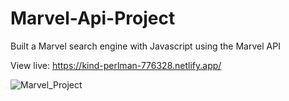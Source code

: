 # Marvel-Api-Project
Built a Marvel search engine with Javascript using the Marvel API

View live: https://kind-perlman-776328.netlify.app/

![Marvel_Project](https://user-images.githubusercontent.com/61046794/119461394-ef481500-bd3f-11eb-9b0d-fcbc829acb09.png)
